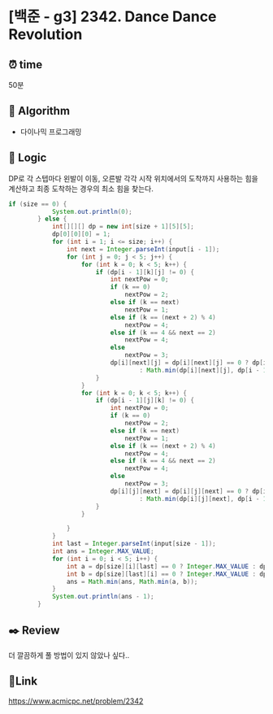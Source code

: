 # [백준 - g3] 2342. Dance Dance Revolution

## ⏰ **time**

50분

## :pushpin: **Algorithm**

- 다이나믹 프로그래밍

## :round_pushpin: **Logic**

DP로 각 스텝마다 왼발이 이동, 오른발 각각 시작 위치에서의 도착까지 사용하는 힘을 계산하고 최종 도착하는 경우의 최소 힘을 찾는다.

```java
if (size == 0) {
			System.out.println(0);
		} else {
			int[][][] dp = new int[size + 1][5][5];
			dp[0][0][0] = 1;
			for (int i = 1; i <= size; i++) {
				int next = Integer.parseInt(input[i - 1]);
				for (int j = 0; j < 5; j++) {
					for (int k = 0; k < 5; k++) {
						if (dp[i - 1][k][j] != 0) {
							int nextPow = 0;
							if (k == 0)
								nextPow = 2;
							else if (k == next)
								nextPow = 1;
							else if (k == (next + 2) % 4)
								nextPow = 4;
							else if (k == 4 && next == 2)
								nextPow = 4;
							else
								nextPow = 3;
							dp[i][next][j] = dp[i][next][j] == 0 ? dp[i - 1][k][j] + nextPow
									: Math.min(dp[i][next][j], dp[i - 1][k][j] + nextPow);
						}
					}
					for (int k = 0; k < 5; k++) {
						if (dp[i - 1][j][k] != 0) {
							int nextPow = 0;
							if (k == 0)
								nextPow = 2;
							else if (k == next)
								nextPow = 1;
							else if (k == (next + 2) % 4)
								nextPow = 4;
							else if (k == 4 && next == 2)
								nextPow = 4;
							else
								nextPow = 3;
							dp[i][j][next] = dp[i][j][next] == 0 ? dp[i - 1][j][k] + nextPow
									: Math.min(dp[i][j][next], dp[i - 1][j][k] + nextPow);
						}
					}

				}
			}
			int last = Integer.parseInt(input[size - 1]);
			int ans = Integer.MAX_VALUE;
			for (int i = 0; i < 5; i++) {
				int a = dp[size][i][last] == 0 ? Integer.MAX_VALUE : dp[size][i][last];
				int b = dp[size][last][i] == 0 ? Integer.MAX_VALUE : dp[size][last][i];
				ans = Math.min(ans, Math.min(a, b));
			}
			System.out.println(ans - 1);
		}
```

## :black_nib: **Review**

더 깔끔하게 풀 방법이 있지 않았나 싶다..

## 📡**Link**

https://www.acmicpc.net/problem/2342
